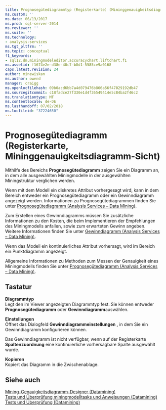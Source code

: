 ```yaml
---
title: Prognosegütediagrammtyp (Registerkarte) (Mininggenauigkeitsdiagramm-Sicht) | Microsoft-Dokumentation
ms.custom: ''
ms.date: 06/13/2017
ms.prod: sql-server-2014
ms.reviewer: ''
ms.suite: ''
ms.technology:
- analysis-services
ms.tgt_pltfrm: ''
ms.topic: conceptual
f1_keywords:
- sql12.dm.miningmodeleditor.accuracychart.liftchart.f1
ms.assetid: f1674e2e-d38e-40c7-b8d1-5585ce9a0168
caps.latest.revision: 24
author: minewiskan
ms.author: owend
manager: craigg
ms.openlocfilehash: 09b0acd6bb7a4d079476b866a56f47029192db47
ms.sourcegitcommit: c18fadce27f330e1d4f36549414e5c84ba2f46c2
ms.translationtype: MT
ms.contentlocale: de-DE
ms.lasthandoff: 07/02/2018
ms.locfileid: "37224650"
---
```

# <a name="lift-chart-tab-mining-accuracy-chart-view"></a>Prognosegütediagramm (Registerkarte, Mininggenauigkeitsdiagramm-Sicht)
  Mithilfe des Bereichs **Prognosegütediagramm** zeigen Sie ein Diagramm an, in dem alle ausgewählten Miningmodelle in der ausgewählten Miningstruktur verglichen werden.  
  
 Wenn mit dem Modell ein diskretes Attribut vorhergesagt wird, kann in dem Bereich entweder ein Prognosegütediagramm oder ein Gewinndiagramm angezeigt werden. Informationen zu Prognosegütediagrammen finden Sie unter [Prognosegütediagramm &#40;Analysis Services – Data Mining&#41;](data-mining/lift-chart-analysis-services-data-mining.md).  
  
 Zum Erstellen eines Gewinndiagramms müssen Sie zusätzliche Informationen zu den Kosten, die beim Implementieren der Empfehlungen des Miningmodells anfallen, sowie zum erwarteten Gewinn angeben. Weitere Informationen finden Sie unter [Gewinndiagramm &#40;Analysis Services – Data Mining&#41;](data-mining/profit-chart-analysis-services-data-mining.md).  
  
 Wenn das Modell ein kontinuierliches Attribut vorhersagt, wird im Bereich ein Punktdiagramm angezeigt.  
  
 Allgemeine Informationen zu Methoden zum Messen der Genauigkeit eines Miningmodells finden Sie unter [Prognosegütediagramm &#40;Analysis Services – Data Mining&#41;](data-mining/lift-chart-analysis-services-data-mining.md).  
  
## <a name="options"></a>Tastatur  
 **Diagrammtyp**  
 Legt den im Viewer angezeigten Diagrammtyp fest. Sie können entweder **Prognosegütediagramm** oder **Gewinndiagramm**auswählen.  
  
 **Einstellungen**  
 Öffnet das Dialogfeld **Gewinndiagrammeinstellungen** , in dem Sie ein Gewinndiagramm konfigurieren können.  
  
 Das Gewinndiagramm ist nicht verfügbar, wenn auf der Registerkarte **Spaltenzuordnung** eine kontinuierliche vorhersagbare Spalte ausgewählt wurde.  
  
 **Kopieren**  
 Kopiert das Diagramm in die Zwischenablage.  
  
## <a name="see-also"></a>Siehe auch  
 [Mining-Genauigkeitsdiagramm-Designer &#40;Datamining&#41;](mining-accuracy-chart-designer-data-mining.md)   
 [Tests und Überprüfung miningmodelltasks und Anweisungen &#40;Datamining&#41;](data-mining/testing-and-validation-tasks-and-how-tos-data-mining.md)   
 [Tests und Überprüfung &#40;Datamining&#41;](data-mining/testing-and-validation-data-mining.md)  
  
  
